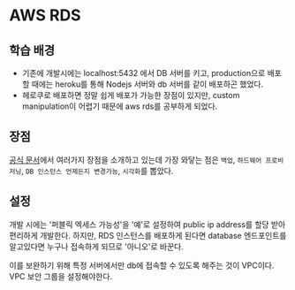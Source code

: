 # AWS RDS

## 학습 배경

- 기존에 개발시에는 localhost:5432 에서 DB 서버를 키고, production으로 배포할 때에는 heroku를 통해 Nodejs 서버와 db 서버를 같이 배포하곤 했었다.
- 헤로쿠로 배포하면 정말 쉽게 배포가 가능한 장점이 있지만, custom manipulation이 어렵기 때문에 aws rds를 공부하게 되었다.


## 장점
[공식 문서](https://aws.amazon.com/ko/rds/)에서 여러가지 장점을 소개하고 있는데 가장 와닿는 점은 ```백업```, ```하드웨어 프로비저닝```, ```DB 인스턴스 언제든지 변경가능```, ```시각화```를 뽑았다. 

## 설정
개발 시에는 '퍼블릭 엑세스 가능성'을 '예'로 설정하여 public ip address를 할당 받아 편리하게 개발한다.
하지만, RDS 인스턴스를 배포하게 된다면 database 엔드포인트를 알고있다면 누구나 접속하게 되므로 '아니오'로 바꾼다.

이를 보완하기 위해 특정 서버에서만 db에 접속할 수 있도록 해주는 것이 VPC이다. 
VPC 보안 그룹을 설정해야한다.
